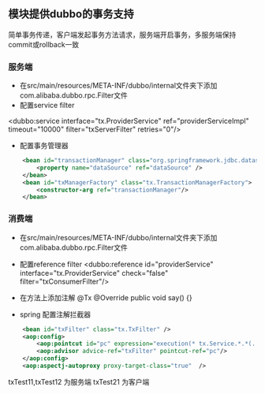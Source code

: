 
## 模块提供dubbo的事务支持
简单事务传递，客户端发起事务方法请求，服务端开启事务，多服务端保持commit或rollback一致
### 服务端
- 在src/main/resources/META-INF/dubbo/internal文件夹下添加
com.alibaba.dubbo.rpc.Filter文件
- 配置service filter

<dubbo:service  interface="tx.ProviderService" ref="providerServiceImpl" timeout="10000"  filter="txServerFilter" retries="0"/>

- 配置事务管理器
```xml
	<bean id="transactionManager" class="org.springframework.jdbc.datasource.DataSourceTransactionManager">
		<property name="dataSource" ref="dataSource" />
	</bean>
    <bean id="txManagerFactory" class="tx.TransactionManagerFactory">
        <constructor-arg ref="transactionManager"/>
    </bean>
``` 
### 消费端

- 在src/main/resources/META-INF/dubbo/internal文件夹下添加
com.alibaba.dubbo.rpc.Filter文件

- 配置reference filter
<dubbo:reference id="providerService" interface="tx.ProviderService" check="false" filter="txConsumerFilter"/>

- 在方法上添加注解
    @Tx
    @Override
    public void say() {}

- spring 配置注解拦截器
```xml
    <bean id="txFilter" class="tx.TxFilter" />
    <aop:config>
        <aop:pointcut id="pc" expression="execution(* tx.Service.*.*(..))"/>
        <aop:advisor advice-ref="txFilter" pointcut-ref="pc"/>
    </aop:config>
    <aop:aspectj-autoproxy proxy-target-class="true"  />
```
txTest11,txTest12 为服务端
txTest21 为客户端
